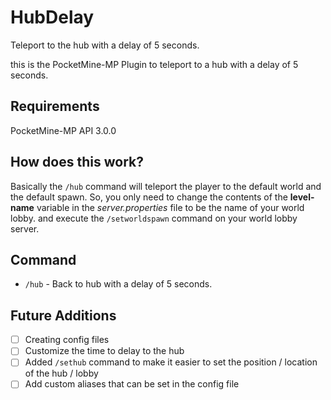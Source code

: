 # HubDelay
Teleport to the hub with a delay of 5 seconds.

this is the PocketMine-MP Plugin to teleport to a hub with a delay of 5 seconds.

## Requirements
PocketMine-MP API 3.0.0

## How does this work?
Basically the `/hub` command will teleport the player to the default world and the default spawn.
So, you only need to change the contents of the **level-name** variable in the _server.properties_ file to be the name of your world lobby. and execute the `/setworldspawn` command on your world lobby server.

## Command
- `/hub` - Back to hub with a delay of 5 seconds.

## Future Additions
- [ ] Creating config files
- [ ] Customize the time to delay to the hub
- [ ] Added `/sethub` command to make it easier to set the position / location of the hub / lobby
- [ ] Add custom aliases that can be set in the config file
